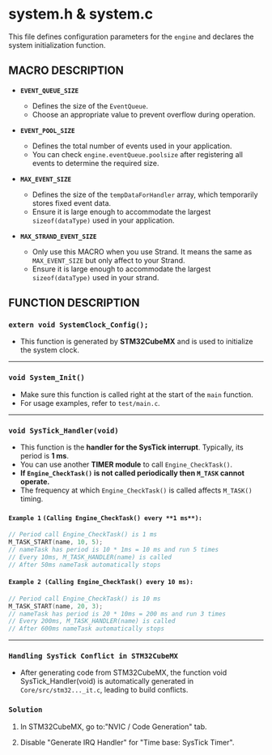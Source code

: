 # system.h & system.c

This file defines configuration parameters for the `engine` and declares the system initialization function.

## MACRO DESCRIPTION

- **`EVENT_QUEUE_SIZE`**  
  - Defines the size of the `EventQueue`.  
  - Choose an appropriate value to prevent overflow during operation.

- **`EVENT_POOL_SIZE`**  
  - Defines the total number of events used in your application.  
  - You can check `engine.eventQueue.poolsize` after registering all events to determine the required size.

- **`MAX_EVENT_SIZE`**  
  - Defines the size of the `tempDataForHandler` array, which temporarily stores fixed event data.  
  - Ensure it is large enough to accommodate the largest `sizeof(dataType)` used in your application.

- **`MAX_STRAND_EVENT_SIZE`**  
    - Only use this MACRO when you use Strand. It means the same as `MAX_EVENT_SIZE` but only affect to your Strand.
    - Ensure it is large enough to accommodate the largest `sizeof(dataType)` used in your strand.

## FUNCTION DESCRIPTION

### `extern void SystemClock_Config();`

- This function is generated by **STM32CubeMX** and is used to initialize the system clock.

---

### `void System_Init()`

- Make sure this function is called right at the start of the `main` function.
- For usage examples, refer to `test/main.c`.

---

### `void SysTick_Handler(void)`

- This function is the **handler for the SysTick interrupt**. Typically, its period is **1 ms**.
- You can use another **TIMER module** to call `Engine_CheckTask()`.
- **If `Engine_CheckTask()` is not called periodically then `M_TASK` cannot operate.**
- The frequency at which `Engine_CheckTask()` is called affects `M_TASK()` timing.

#### `Example 1` `(Calling Engine_CheckTask() every **1 ms**):`
```c
// Period call Engine_CheckTask() is 1 ms
M_TASK_START(name, 10, 5);
// nameTask has period is 10 * 1ms = 10 ms and run 5 times
// Every 10ms, M_TASK_HANDLER(name) is called
// After 50ms nameTask automatically stops
```

#### `Example 2 (Calling Engine_CheckTask() every 10 ms):`
```c
// Period call Engine_CheckTask() is 10 ms
M_TASK_START(name, 20, 3);
// nameTask has period is 20 * 10ms = 200 ms and run 3 times
// Every 200ms, M_TASK_HANDLER(name) is called
// After 600ms nameTask automatically stops
```

---

### `Handling SysTick Conflict in STM32CubeMX`
- After generating code from STM32CubeMX, the function void SysTick_Handler(void) is automatically generated in `Core/src/stm32..._it.c`, leading to build conflicts.

### `Solution`

1. In STM32CubeMX, go to:"NVIC / Code Generation" tab.

2. Disable "Generate IRQ Handler" for "Time base: SysTick Timer".
